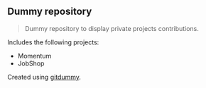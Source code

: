 ## Dummy repository
> Dummy repository to display private projects contributions. 

Includes the following projects:
* Momentum
* JobShop

Created using [gitdummy](https://github.com/francisco-maciel/gitdummy).
